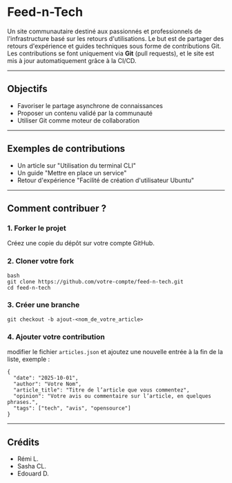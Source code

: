 # Feed-n-Tech

Un site communautaire destiné aux passionnés et professionnels de l'infrastructure basé sur les retours d'utilisations.
Le but est de partager des retours d'expérience et guides techniques sous forme de contributions Git. 
Les contributions se font uniquement via **Git** (pull requests), et le site est mis à jour automatiquement grâce à la CI/CD.  

---

## Objectifs

- Favoriser le partage asynchrone de connaissances
- Proposer un contenu validé par la communauté
- Utiliser Git comme moteur de collaboration

---

## Exemples de contributions
- Un article sur "Utilisation du terminal CLI"
- Un guide "Mettre en place un service"
- Retour d'expérience "Facilité de création d'utilisateur Ubuntu"

---

## Comment contribuer ?

### 1. Forker le projet
Créez une copie du dépôt sur votre compte GitHub.

### 2. Cloner votre fork
```
bash
git clone https://github.com/votre-compte/feed-n-tech.git
cd feed-n-tech
```

### 3. Créer une branche
`git checkout -b ajout-<nom_de_votre_article>`

### 4. Ajouter votre contribution
modifier le fichier `articles.json` et ajoutez une nouvelle entrée à la fin de la liste, exemple :
```
{
  "date": "2025-10-01",
  "author": "Votre Nom",
  "article_title": "Titre de l’article que vous commentez",
  "opinion": "Votre avis ou commentaire sur l’article, en quelques phrases.",
  "tags": ["tech", "avis", "opensource"]
}
```


---

## Crédits
- Rémi L.
- Sasha CL.
- Edouard D.
